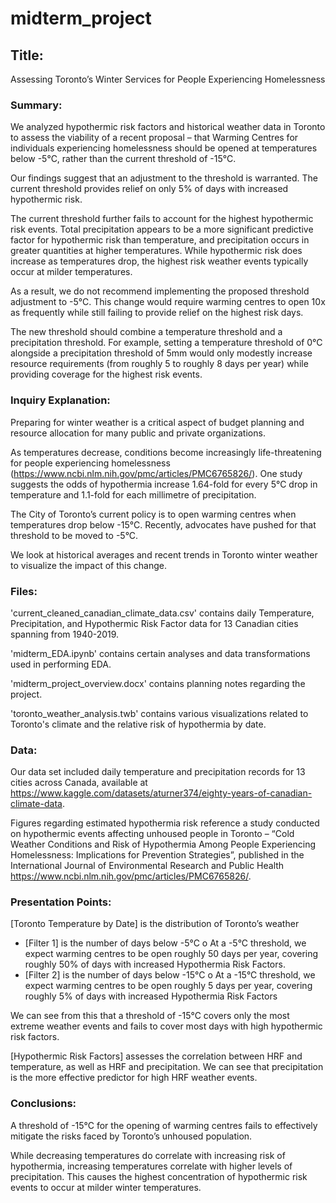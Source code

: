# midterm_project

## Title: 
Assessing Toronto’s Winter Services for People Experiencing Homelessness



### Summary:
We analyzed hypothermic risk factors and historical weather data in Toronto to assess the viability of a recent proposal – that Warming Centres for individuals experiencing homelessness should be opened at temperatures below -5°C, rather than the current threshold of -15°C.

Our findings suggest that an adjustment to the threshold is warranted. The current threshold provides relief on only 5% of days with increased hypothermic risk. 

The current threshold further fails to account for the highest hypothermic risk events. Total precipitation appears to be a more significant predictive factor for hypothermic risk than temperature, and precipitation occurs in greater quantities at higher temperatures. While hypothermic risk does increase as temperatures drop, the highest risk weather events typically occur at milder temperatures.

As a result, we do not recommend implementing the proposed threshold adjustment to -5°C. This change would require warming centres to open 10x as frequently while still failing to provide relief on the highest risk days.

The new threshold should combine a temperature threshold and a precipitation threshold. For example, setting a temperature threshold of 0°C alongside a precipitation threshold of 5mm would only modestly increase resource requirements (from roughly 5 to roughly 8 days per year) while providing coverage for the highest risk events.




### Inquiry Explanation:
Preparing for winter weather is a critical aspect of budget planning and resource allocation for many public and private organizations. 

As temperatures decrease, conditions become increasingly life-threatening for people experiencing homelessness (https://www.ncbi.nlm.nih.gov/pmc/articles/PMC6765826/). One study suggests the odds of hypothermia increase 1.64-fold for every 5°C drop in temperature and 1.1-fold for each millimetre of precipitation.

The City of Toronto’s current policy is to open warming centres when temperatures drop below -15°C. Recently, advocates have pushed for that threshold to be moved to -5°C.

We look at historical averages and recent trends in Toronto winter weather to visualize the impact of this change.



### Files:
'current_cleaned_canadian_climate_data.csv' contains daily Temperature, Precipitation, and Hypothermic Risk Factor data for 13 Canadian cities spanning from 1940-2019.

'midterm_EDA.ipynb' contains certain analyses and data transformations used in performing EDA.

'midterm_project_overview.docx' contains planning notes regarding the project.

'toronto_weather_analysis.twb' contains various visualizations related to Toronto's climate and the relative risk of hypothermia by date.



### Data:
Our data set included daily temperature and precipitation records for 13 cities across Canada, available at https://www.kaggle.com/datasets/aturner374/eighty-years-of-canadian-climate-data.

Figures regarding estimated hypothermia risk reference a study conducted on hypothermic events affecting unhoused people in Toronto – “Cold Weather Conditions and Risk of Hypothermia Among People Experiencing Homelessness: Implications for Prevention Strategies”, published in the International Journal of Environmental Research and Public Health https://www.ncbi.nlm.nih.gov/pmc/articles/PMC6765826/.



### Presentation Points:
[Toronto Temperature by Date] is the distribution of Toronto’s weather
-	[Filter 1] is the number of days below -5°C
o	At a -5°C threshold, we expect warming centres to be open roughly 50 days per year, covering roughly 50% of days with increased Hypothermia Risk Factors.
-	[Filter 2] is the number of days below -15°C
o	At a -15°C threshold, we expect warming centres to be open roughly 5 days per year, covering roughly 5% of days with increased Hypothermia Risk Factors

We can see from this that a threshold of -15°C covers only the most extreme weather events and fails to cover most days with high hypothermic risk factors.

[Hypothermic Risk Factors] assesses the correlation between HRF and temperature, as well as HRF and precipitation. We can see that precipitation is the more effective predictor for high HRF weather events.



### Conclusions:
A threshold of -15°C for the opening of warming centres fails to effectively mitigate the risks faced by Toronto’s unhoused population. 

While decreasing temperatures do correlate with increasing risk of hypothermia, increasing temperatures correlate with higher levels of precipitation. This causes the highest concentration of hypothermic risk events to occur at milder winter temperatures.
